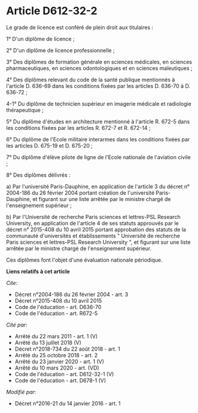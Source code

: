 # Article D612-32-2

Le grade de licence est conféré de plein droit aux titulaires : 

1° D'un diplôme de licence ; 

2° D'un diplôme de licence professionnelle ; 

3° Des diplômes de formation générale en sciences médicales, en sciences pharmaceutiques, en sciences odontologiques et en
sciences maïeutiques ; 

4° Des diplômes relevant du code de la santé publique mentionnés à l'article D. 636-69 dans les conditions fixées par les
articles D. 636-70 à D. 636-72 ; 

4-1° Du diplôme de technicien supérieur en imagerie médicale et radiologie thérapeutique ; 

5° Du diplôme d'études en architecture mentionné à l'article R. 672-5 dans les conditions fixées par les articles R. 672-7 et
R. 672-14 ; 

6° Du diplôme de l'Ecole militaire interarmes dans les conditions fixées par les articles D. 675-19 et D. 675-20 ; 

7° Du diplôme d'élève pilote de ligne de l'Ecole nationale de l'aviation civile ; 

8° Des diplômes délivrés : 

a) Par l'université Paris-Dauphine, en application de l'article 3 du décret n° 2004-186 du 26 février 2004 portant création
de l'université Paris-Dauphine, et figurant sur une liste arrêtée par le ministre chargé de l'enseignement supérieur ; 

b) Par l'Université de recherche Paris sciences et lettres-PSL Research University, en application de l'article 4 de ses
statuts approuvés par le décret n° 2015-408 du 10 avril 2015 portant approbation des statuts de la communauté d'universités
et établissements " Université de recherche Paris sciences et lettres-PSL Research University ", et figurant sur une liste
arrêtée par le ministre chargé de l'enseignement supérieur. 

Ces diplômes font l'objet d'une évaluation nationale périodique.

**Liens relatifs à cet article**

_Cite_:

  - Décret n°2004-186 du 26 février 2004 - art. 3
  - Décret n°2015-408 du 10 avril 2015
  - Code de l'éducation - art. D636-70
  - Code de l'éducation - art. R672-5

_Cité par_:

  - Arrêté du 22 mars 2011 - art. 1 (V)
  - Arrêté du 13 juillet 2018 (V)
  - Décret n°2018-734 du 22 août 2018 - art. 1
  - Arrêté du 25 octobre 2018 - art. 2
  - Arrêté du 23 janvier 2020 - art. 1 (V)
  - Arrêté du 10 mars 2020 - art. (VD)
  - Code de l'éducation - art. D612-32-1 (V)
  - Code de l'éducation - art. D678-1 (V)

_Modifié par_:

  - Décret n°2016-21 du 14 janvier 2016 - art. 1
